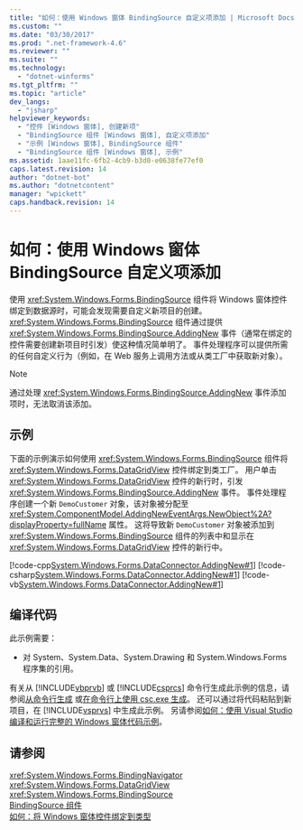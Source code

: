 ```yaml
---
title: "如何：使用 Windows 窗体 BindingSource 自定义项添加 | Microsoft Docs"
ms.custom: ""
ms.date: "03/30/2017"
ms.prod: ".net-framework-4.6"
ms.reviewer: ""
ms.suite: ""
ms.technology: 
  - "dotnet-winforms"
ms.tgt_pltfrm: ""
ms.topic: "article"
dev_langs: 
  - "jsharp"
helpviewer_keywords: 
  - "控件 [Windows 窗体], 创建新项"
  - "BindingSource 组件 [Windows 窗体], 自定义项添加"
  - "示例 [Windows 窗体], BindingSource 组件"
  - "BindingSource 组件 [Windows 窗体], 示例"
ms.assetid: 1aae11fc-6fb2-4cb9-b3d0-e0638fe77ef0
caps.latest.revision: 14
author: "dotnet-bot"
ms.author: "dotnetcontent"
manager: "wpickett"
caps.handback.revision: 14
---
```

# 如何：使用 Windows 窗体 BindingSource 自定义项添加
使用 <xref:System.Windows.Forms.BindingSource> 组件将 Windows 窗体控件绑定到数据源时，可能会发现需要自定义新项目的创建。<xref:System.Windows.Forms.BindingSource> 组件通过提供 <xref:System.Windows.Forms.BindingSource.AddingNew> 事件（通常在绑定的控件需要创建新项目时引发）使这种情况简单明了。 事件处理程序可以提供所需的任何自定义行为（例如，在 Web 服务上调用方法或从类工厂中获取新对象）。  
  
> [!NOTE]
>  通过处理 <xref:System.Windows.Forms.BindingSource.AddingNew> 事件添加项时，无法取消该添加。  
  
## 示例  
 下面的示例演示如何使用 <xref:System.Windows.Forms.BindingSource> 组件将 <xref:System.Windows.Forms.DataGridView> 控件绑定到类工厂。 用户单击 <xref:System.Windows.Forms.DataGridView> 控件的新行时，引发 <xref:System.Windows.Forms.BindingSource.AddingNew> 事件。 事件处理程序创建一个新 `DemoCustomer` 对象，该对象被分配至 <xref:System.ComponentModel.AddingNewEventArgs.NewObject%2A?displayProperty=fullName> 属性。 这将导致新 `DemoCustomer` 对象被添加到 <xref:System.Windows.Forms.BindingSource> 组件的列表中和显示在 <xref:System.Windows.Forms.DataGridView> 控件的新行中。  
  
 [!code-cpp[System.Windows.Forms.DataConnector.AddingNew#1](../../../../samples/snippets/cpp/VS_Snippets_Winforms/System.Windows.Forms.DataConnector.AddingNew/CPP/form1.cpp#1)]
 [!code-csharp[System.Windows.Forms.DataConnector.AddingNew#1](../../../../samples/snippets/csharp/VS_Snippets_Winforms/System.Windows.Forms.DataConnector.AddingNew/CS/form1.cs#1)]
 [!code-vb[System.Windows.Forms.DataConnector.AddingNew#1](../../../../samples/snippets/visualbasic/VS_Snippets_Winforms/System.Windows.Forms.DataConnector.AddingNew/VB/form1.vb#1)]  
  
## 编译代码  
 此示例需要：  
  
-   对 System、System.Data、System.Drawing 和 System.Windows.Forms 程序集的引用。  
  
 有关从 [!INCLUDE[vbprvb](../../../../includes/vbprvb-md.md)] 或 [!INCLUDE[csprcs](../../../../includes/csprcs-md.md)] 命令行生成此示例的信息，请参阅[从命令行生成](../Topic/Building%20from%20the%20Command%20Line%20\(Visual%20Basic\).md) 或[在命令行上使用 csc.exe 生成](../../../../ocs/csharp/language-reference/compiler-options/command-line-building-with-csc-exe.md)。 还可以通过将代码粘贴到新项目，在 [!INCLUDE[vsprvs](../../../../includes/vsprvs-md.md)] 中生成此示例。  另请参阅[如何：使用 Visual Studio 编译和运行完整的 Windows 窗体代码示例](http://msdn.microsoft.com/library/Bb129228\(v=vs.110\))。  
  
## 请参阅  
 <xref:System.Windows.Forms.BindingNavigator>   
 <xref:System.Windows.Forms.DataGridView>   
 <xref:System.Windows.Forms.BindingSource>   
 [BindingSource 组件](../../../../docs/framework/winforms/controls/bindingsource-component.md)   
 [如何：将 Windows 窗体控件绑定到类型](../../../../docs/framework/winforms/controls/how-to-bind-a-windows-forms-control-to-a-type.md)